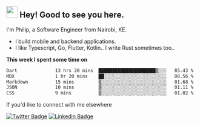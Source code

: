 <h2><img src="https://slackmojis.com/emojis/3643-cool-doge/download" width="30"/> Hey! Good to see you here.</h2>

<p>I'm Philip, a Software Engineer from Nairobi, KE. 

- I build mobile and backend applications.
- I like Typescript, Go, Flutter, Kotlin.. I write Rust sometimes too..</p>

**This week I spent some time on**
<!--START_SECTION:waka-->

```txt
Dart              13 hrs 20 mins  █████████████████████▒░░░   85.43 %
MDX               1 hr 20 mins    ██░░░░░░░░░░░░░░░░░░░░░░░   08.56 %
Markdown          15 mins         ▒░░░░░░░░░░░░░░░░░░░░░░░░   01.68 %
JSON              10 mins         ▒░░░░░░░░░░░░░░░░░░░░░░░░   01.11 %
CSS               9 mins          ▒░░░░░░░░░░░░░░░░░░░░░░░░   01.02 %
```

<!--END_SECTION:waka-->

If you'd like to connect with me elsewhere

[![Twitter Badge](https://img.shields.io/badge/-Twitter-1ca0f1?style=flat-square&labelColor=1ca0f1&logo=twitter&logoColor=white&link=https://twitter.com/_diogorodrigues)](https://twitter.com/kimathiphil)  [![Linkedin Badge](https://img.shields.io/badge/-LinkedIn-blue?style=flat-square&logo=Linkedin&logoColor=white&link=https://www.linkedin.com/in/philip-kimathi-2604a9114/)](https://www.linkedin.com/in/philip-kimathi-2604a9114/)
